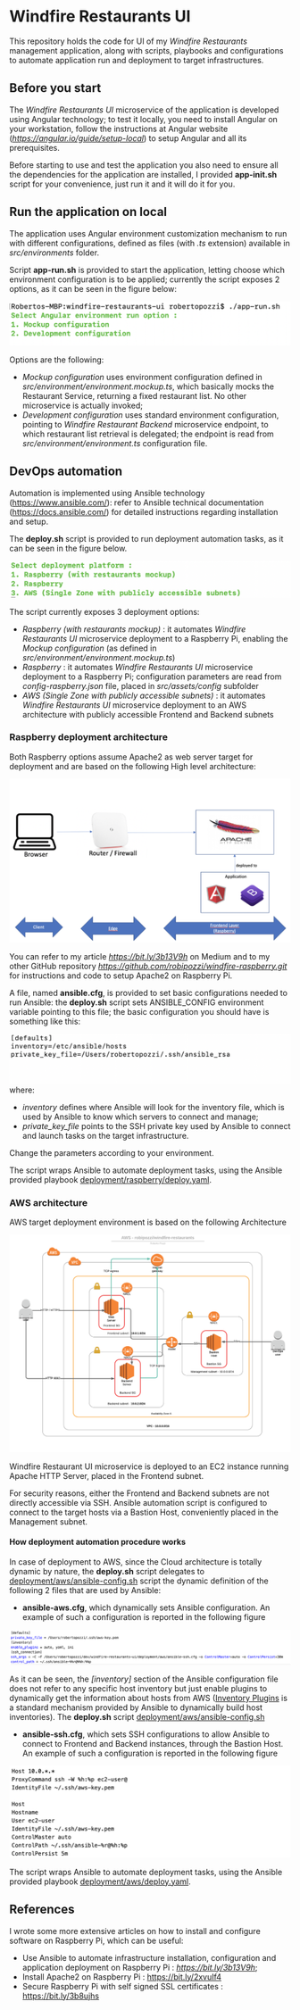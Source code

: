 # Windfire Restaurants UI
This repository holds the code for UI of my *Windfire Restaurants* management application, along with scripts, playbooks and configurations to automate application run and deployment to target infrastructures.

## Before you start
The *Windfire Restaurants UI* microservice of the application is developed using Angular technology; to test it locally, you need to install Angular on your workstation, follow the instructions at Angular website (*https://angular.io/guide/setup-local*) to setup Angular and all its prerequisites.

Before starting to use and test the application you also need to ensure all the dependencies for the application are installed, I provided **app-init.sh** script for your convenience, just run it and it will do it for you.

## Run the application on local
The application uses Angular environment customization mechanism to run with different configurations, defined as files (with *.ts* extension) available in *src/environments* folder.

Script **app-run.sh** is provided to start the application, letting choose which environment configuration is to be applied; currently the script exposes 2 options, as it can be seen in the figure below:

![](images/app-run.png)

Options are the following:
* *Mockup configuration* uses environment configuration defined in *src/environment/environment.mockup.ts*, which basically mocks the Restaurant Service, returning a fixed restaurant list. No other microservice is actually invoked;
* *Development configuration* uses standard environment configuration, pointing to *Windfire Restaurant Backend* microservice endpoint, to which restaurant list retrieval is delegated; the endpoint is read from *src/environment/environment.ts* configuration file.

## DevOps automation
Automation is implemented using Ansible technology (https://www.ansible.com/): refer to Ansible technical documentation (https://docs.ansible.com/) for detailed instructions regarding installation and setup.

The **deploy.sh** script is provided to run deployment automation tasks, as it can be seen in the figure below. 

![](images/deploy.png)

The script currently exposes 3 deployment options:
* *Raspberry (with restaurants mockup)* : it automates *Windfire Restaurants UI* microservice deployment to a Raspberry Pi, enabling the *Mockup configuration* (as defined in *src/environment/environment.mockup.ts*)
* *Raspberry* : it automates *Windfire Restaurants UI* microservice deployment to a Raspberry Pi; configuration parameters are read from *config-raspberry.json* file, placed in *src/assets/config* subfolder
* *AWS (Single Zone with publicly accessible subnets)* : it automates *Windfire Restaurants UI* microservice deployment to an AWS architecture with publicly accessible Frontend and Backend subnets

### Raspberry deployment architecture
Both Raspberry options assume Apache2 as web server target for deployment and are based on the following High level architecture:

![](images/Raspberry-architecture-single-server.png)

You can refer to my article *https://bit.ly/3b13V9h* on Medium and to my other GitHub repository *https://github.com/robipozzi/windfire-raspberry.git* for instructions and code to setup Apache2 on Raspberry Pi.

A file, named **ansible.cfg**, is provided to set basic configurations needed to run Ansible: the **deploy.sh** script sets ANSIBLE_CONFIG environment variable pointing to this file; the basic configuration you should have is something like this:

![](images/ansible-config.png)
where:

* *inventory* defines where Ansible will look for the inventory file, which is used by Ansible to know which servers to connect and manage;
* *private_key_file* points to the SSH private key used by Ansible to connect and launch tasks on the target infrastructure.

Change the parameters according to your environment.

The script wraps Ansible to automate deployment tasks, using the Ansible provided playbook [deployment/raspberry/deploy.yaml](deployment/raspberry/deploy.yaml).


### AWS architecture
AWS target deployment environment is based on the following Architecture

![](images/AWS-robipozzi_windfire-restaurants.png)

Windfire Restaurant UI microservice is deployed to an EC2 instance running Apache HTTP Server, placed in the Frontend subnet. 

For security reasons, either the Frontend and Backend subnets are not directly accessible via SSH. Ansible automation script is configured to connect to the target hosts via a Bastion Host, conveniently placed in the Management subnet.

#### How deployment automation procedure works
In case of deployment to AWS, since the Cloud architecture is totally dynamic by nature, the **deploy.sh** script delegates to [deployment/aws/ansible-config.sh](deployment/aws/ansible-config.sh) script the dynamic definition of the following 2 files that are used by Ansible:

* **ansible-aws.cfg**, which dynamically sets Ansible configuration. An example of such a configuration is reported in the following figure

![](images/ansible-aws.cfg.png)

As it can be seen, the *[inventory]* section of the Ansible configuration file does not refer to any specific host inventory but just enable plugins to dynamically get the information about hosts from AWS ([Inventory Plugins](https://docs.ansible.com/ansible/latest/plugins/inventory.html#inventory-plugins) is a standard mechanism provided by Ansible to dynamically build host inventories). The **deploy.sh** script
[deployment/aws/ansible-config.sh](deployment/aws/windfire.aws_ec2.yaml)

* **ansible-ssh.cfg**, which sets SSH configurations to allow Ansible to connect to Frontend and Backend instances, through the Bastion Host. An example of such a configuration is reported in the following figure

![](images/ansible-ssh.png)

The script wraps Ansible to automate deployment tasks, using the Ansible provided playbook [deployment/aws/deploy.yaml](deployment/aws/deploy.yaml).

## References
I wrote some more extensive articles on how to install and configure software on Raspberry Pi, which can be useful:
* Use Ansible to automate infrastructure installation, configuration and application deployment on Raspberry Pi : *https://bit.ly/3b13V9h*;
* Install Apache2 on Raspberry Pi : https://bit.ly/2xvuIf4
* Secure Raspberry Pi with self signed SSL certificates : https://bit.ly/3b8ujhs